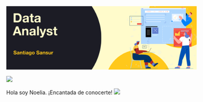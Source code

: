 <div id="header" align="center">
  <img decoding="async" src="https://github.com/santisn88/santisn88/blob/main/Github%20banner.png" width="800"/>
</div

<div id="header" align="center">
  
[![](https://img.shields.io/badge/LinkedIn-0077B5?style=for-the-badge&logo=linkedin&logoColor=white)](www.linkedin.com/in/santiago-sansur)
  
</div

<h1>
  Hola soy Noelia. ¡Encantada de conocerte!
  <img decoding="async" src="https://media.giphy.com/media/hvRJCLFzcasrR4ia7z/giphy.gif" width="30px"/>
</h1>
<!--
**santisn88/santisn88** is a ✨ _special_ ✨ repository because its `README.md` (this file) appears on your GitHub profile.

Here are some ideas to get you started:

- 🔭 I’m currently working on ...
- 🌱 I’m currently learning ...
- 👯 I’m looking to collaborate on ...
- 🤔 I’m looking for help with ...
- 💬 Ask me about ...
- 📫 How to reach me: ...
- 😄 Pronouns: ...
- ⚡ Fun fact: ...
-->
